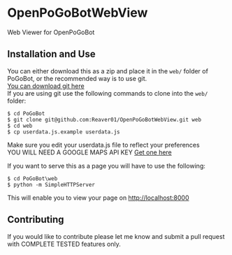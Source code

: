 # OpenPoGoBotWebView
Web Viewer for OpenPoGoBot  

## Installation and Use
You can either download this as a zip and place it in the ``web/`` folder of PoGoBot, or the recommended way is to use git.  
[You can download git here](https://git-scm.com/download)  
If you are using git use the following commands to clone into the ``web/`` folder:  
```
$ cd PoGoBot  
$ git clone git@github.com:Reaver01/OpenPoGoBotWebView.git web  
$ cd web  
$ cp userdata.js.example userdata.js
```  

Make sure you edit your userdata.js file to reflect your preferences  
YOU WILL NEED A GOOGLE MAPS API KEY   [Get one here](https://developers.google.com/maps/documentation/javascript/get-api-key)  

If you want to serve this as a page you will have to use the following:  
```
$ cd PoGoBot\web  
$ python -m SimpleHTTPServer
```  

This will enable you to view your page on [http://localhost:8000](http://localhost:8000)  

## Contributing
If you would like to contribute please let me know and submit a pull request with COMPLETE TESTED features only.
